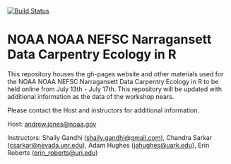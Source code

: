[![Build Status](https://travis-ci.com/carpentries/workshop-template.svg?branch=gh-pages)](https://travis-ci.com/carpentries/workshop-template)

# NOAA NOAA NEFSC Narragansett Data Carpentry Ecology in R

This repository houses the gh-pages website and other materials used for the NOAA NOAA NEFSC Narragansett Data Carpentry Ecology in R to be held online from July 13th - July 17th. This repository will be updated with additional information as the data of the workshop nears.

Please contact the Host and instructors for additional information.

Host:  andrew.jones@noaa.gov

Instructors: Shaily Gandhi (shaily.gandhi@gmail.com), Chandra Sarkar (csarkar@nevada.unr.edu), Adam Hughes (jahughes@uark.edu), Erin Roberts (erin_roberts@uri.edu)
